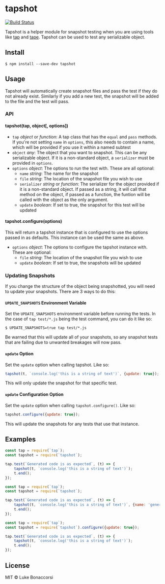 # tapshot

[![Build Status](https://travis-ci.org/lukeb-uk/tapshot.svg?branch=master)](https://travis-ci.org/lukeb-uk/tapshot)

Tapshot is a helper module for snapshot testing when you are using tools like [tap](https://www.npmjs.com/package/tap) and [tape](https://www.npmjs.com/package/tape). Tapshot can be used to test any serializable object.

## Install
```
$ npm install --save-dev tapshot
```

## Usage
Tapshot will automatically create snapshot files and pass the test if they do not already exist. Similarly if you add a new test, the snapshot will be added to the file and the test will pass.

### API

#### tapshot(tap, object[, options])
- `tap` _object_ or _function_: A tap class that has the `equal` and `pass` methods. If you're not setting `name` in `options`, this also needs to contain a name, which will be provided if you use it within a named subtest
- `object` _any_: The object that you want to snapshot. This can be any serializable object. If it is a non-standard object, a `serializer` must be provided in `options`.
- `options` _object_: The options to run the test with. These are all optional:
    + `name` _string_: The name for the snapshot
    + `file` _string_: The location of the snapshot file you wish to use
    + `serializer` _string_ or _function_: The serializer for the object provided if it is a non-standard object. If passed as a string, it will call that method on the object, if passed as a function, the funtion will be called with the object as the only argument.
    + `update` _boolean_: If set to true, the snapshot for this test will be updated

#### tapshot.configure(options)
This will return a tapshot instance that is configured to use the options passed in as defaults. This instance can be used the same as above.
- `options` _object_: The options to configure the tapshot instance with. These are optional:
    + `file` _string_: The location of the snapshot file you wish to use
    + `update` _boolean_: If set to true, the snapshots will be updated

### Updating Snapshots
If you change the structure of the object being snapshotted, you will need to update your snapshots. There are 3 ways to do this:

#### `UPDATE_SNAPSHOTS` Environment Variable
Set the `UPDATE_SNAPSHOTS` environment variable before running the tests. In the case of `tap test/*.js` being the test command, you can do it like so:

```
$ UPDATE_SNAPSHOTS=true tap test/*.js
```

Be warned that this will update all of your snapshots, so any snapshot tests that are failing due to unwanted breakages will now pass.

#### `update` Option
Set the `update` option when calling tapshot. Like so:

```js
tapshot(t, `console.log('this is a string of text')`, {update: true});
```

This will only update the snapshot for that specific test.

#### `update` Configuration Option
Set the `update` option when calling `tapshot.configure()`. Like so:

```js
tapshot.configure({update: true});
```

This will update the snapshots for any tests that use that instance.

## Examples

```js
const tap = require(`tap`);
const tapshot = require(`tapshot`);

tap.test(`Generated code is as expected`, (t) => {
    tapshot(t, `console.log('this is a string of text')`);
    t.end();
});
```

```js
const tap = require(`tap`);
const tapshot = require(`tapshot`);

tap.test(`Generated code is as expected`, (t) => {
    tapshot(t, `console.log('this is a string of text')`, {name: 'generated-code'});
    t.end();
});
```

```js
const tap = require(`tap`);
const tapshot = require(`tapshot`).configure({update: true});

tap.test(`Generated code is as expected`, (t) => {
    tapshot(t, `console.log('this is a string of text')`);
    t.end();
});
```

## License
MIT © Luke Bonaccorsi
